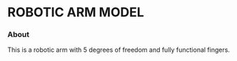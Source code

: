 # ROBOTIC ARM MODEL

### About

This is a robotic arm with 5 degrees of freedom and fully functional fingers.